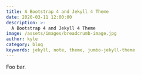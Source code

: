 ```yaml
---
title: A Bootstrap 4 and Jekyll 4 Theme
date: 2020-03-11 12:00:00
description: >-
  A Bootstrap 4 and Jekyll 4 Theme
image: /assets/images/breadcrumb-image.jpg
author: kyle
category: blog
keywords: jekyll, note, theme, jumbo-jekyll-theme
---
```


Foo bar.

